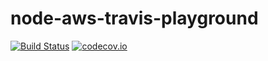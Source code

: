 # node-aws-travis-playground

[![Build Status](https://travis-ci.org/liddellj/node-aws-travis-playground.svg?branch=master)](https://travis-ci.org/liddellj/node-aws-travis-playground) [![codecov.io](http://codecov.io/github/liddellj/node-aws-travis-playground/coverage.svg?branch=master)](http://codecov.io/github/liddellj/node-aws-travis-playground?branch=master)
